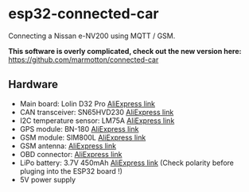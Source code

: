 # esp32-connected-car
Connecting a Nissan e-NV200 using MQTT / GSM.

**This software is overly complicated, check out the new version here:** https://github.com/marmotton/connected-car

## Hardware

* Main board: Lolin D32 Pro [AliExpress link](https://www.aliexpress.com/item/LOLIN-D32-Pro-V2-0-0-wifi-bluetooth-board-based-ESP-32-esp32-Rev1-ESP32-WROVER/32883116057.html)
* CAN transceiver: SN65HVD230 [AliExpress link](https://www.aliexpress.com/item/SN65HVD230-CAN-bus-transceiver-communication-module-for-arduino/32686393467.html)
* I2C temperature sensor: LM75A [AliExpress link](https://www.aliexpress.com/item/LM75A-Temperature-Sensor-High-speed-I2C-IIC-Interface-Development-Board-Module-Programmable-Temperature-Threshold-2-8V/32835420481.html)
* GPS module: BN-180 [AliExpress link](https://www.aliexpress.com/item/small-size-GPS-Module-GPS-GLONASS-Dual-NEO-M8N-Solution-GNSS-module-GPS-Module-UART-TTL/32796866720.html)
* GSM module: SIM800L [AliExpress link](https://www.aliexpress.com/item/Free-Shipping-Smallest-SIM800L-GPRS-GSM-Module-MicroSIM-Card-Core-BOard-Quad-band-TTL-Serial-Port/32708504554.html)
* GSM antenna: [AliExpress link](https://www.aliexpress.com/item/Antenna-for-SIM800L-GPRS-TCP-IP-module/32474469935.html)
* OBD connector: [AliExpress link](https://www.aliexpress.com/item/OBD-2-Connector-Plug-16-Pin-OBD-II-OBD-2-Diagnostic-Male-Terminal-Connector-Plug-DIY/32669962593.html)
* LiPo battery: 3.7V 450mAh [AliExpress link](https://www.aliexpress.com/item/5PCS-Infinity-3-7V-3-8V-450mAh-85C-1S-Rechargeable-Lithium-Lipo-Battery-with-PH2-0/32883574518.html) (Check polarity before pluging into the ESP32 board !)
* 5V power supply
